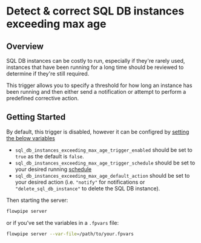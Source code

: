 # Detect & correct SQL DB instances exceeding max age

## Overview

SQL DB instances can be costly to run, especially if they're rarely used, instances that have been running for a long time should be reviewed to determine if they're still required.

This trigger allows you to specify a threshold for how long an instance has been running and then either send a notification or attempt to perform a predefined corrective action.

## Getting Started

By default, this trigger is disabled, however it can be configred by [setting the below variables](https://flowpipe.io/docs/build/mod-variables#passing-input-variables)
- `sql_db_instances_exceeding_max_age_trigger_enabled` should be set to `true` as the default is `false`.
- `sql_db_instances_exceeding_max_age_trigger_schedule` should be set to your desired running [schedule](https://flowpipe.io/docs/flowpipe-hcl/trigger/schedule#more-examples)
- `sql_db_instances_exceeding_max_age_default_action` should be set to your desired action (i.e. `"notify"` for notifications or `"delete_sql_db_instance"` to delete the SQL DB instance).

Then starting the server:
```sh
flowpipe server
```

or if you've set the variables in a `.fpvars` file:
```sh
flowpipe server --var-file=/path/to/your.fpvars
```